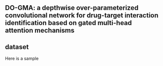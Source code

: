 ## DO-GMA: a depthwise over-parameterized convolutional network for drug-target interaction identification based on gated multi-head attention mechanisms

## dataset
Here is a sample
